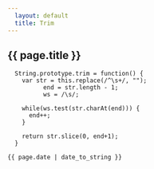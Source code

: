 ```yaml
---
  layout: default
  title: Trim
---
```


## {{ page.title }}

```
  String.prototype.trim = function() {
    var str = this.replace(/^\s+/, "");
          end = str.length - 1;
          ws = /\s/;

    while(ws.test(str.charAt(end))) {
      end++;
    }

    return str.slice(0, end+1);
  }
```

`{{ page.date | date_to_string }}`
